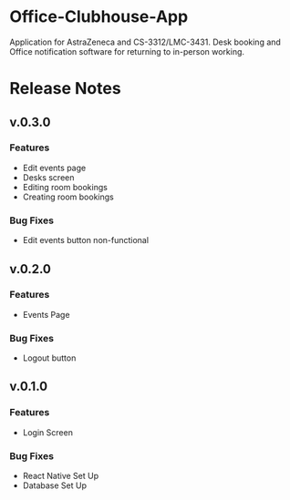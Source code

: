 # Office-Clubhouse-App
Application for AstraZeneca and CS-3312/LMC-3431.  Desk booking and Office notification software for returning to in-person working. 

# Release Notes
## v.0.3.0
### Features
* Edit events page
* Desks screen
* Editing room bookings
* Creating room bookings
### Bug Fixes
* Edit events button non-functional
## v.0.2.0
### Features
* Events Page
### Bug Fixes
* Logout button
## v.0.1.0
### Features
* Login Screen
### Bug Fixes
* React Native Set Up
* Database Set Up
